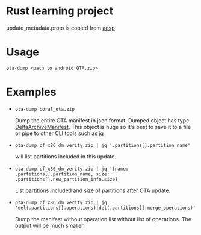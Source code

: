 # Rust learning project

update_metadata.proto is copied from [aosp](https://cs.android.com/android/platform/superproject/+/master:system/update_engine/update_metadata.proto;l=1?q=update_metadata.proto&sq=)

# Usage

`ota-dump <path to android OTA.zip>`


# Examples

* `ota-dump coral_ota.zip`

  Dump the entire OTA manifest in json format. Dumped object has type 
[DeltaArchiveManifest](https://cs.android.com/android/platform/superproject/+/master:system/update_engine/update_metadata.proto;l=396?q=DeltaArchive&sq=).
This object is huge so it's best to save it to a file or pipe to other CLI tools such as [jq](https://stedolan.github.io/jq/)
* `ota-dump cf_x86_dm_verity.zip | jq '.partitions[].partition_name'`

   will list partitions included in this update.

* `ota-dump cf_x86_dm_verity.zip | jq '{name: .partitions[].partition_name, size: .partitions[].new_partition_info.size}'` 
  
	List partitions included and size of partitions after OTA update.
* `ota-dump cf_x86_dm_verity.zip | jq 'del(.partitions[].operations)|del(.partitions[].merge_operations)'`

  Dump the manifest without operation list without list of operations. The output will be much smaller.